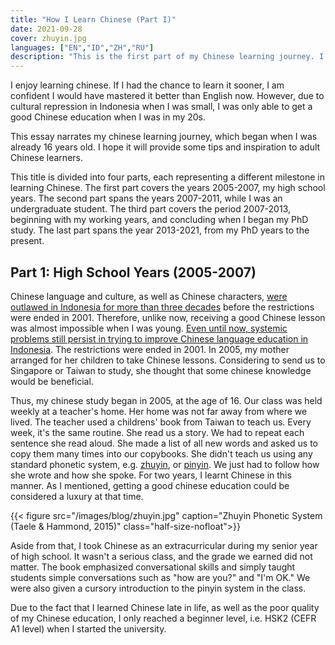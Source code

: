 ```yaml
---
title: "How I Learn Chinese (Part I)"
date: 2021-09-28
cover: zhuyin.jpg
languages: ["EN","ID","ZH","RU"]
description: "This is the first part of my Chinese learning journey. I hope readers will discover some helpful tips and inspiration for their Chinese learning."
---
```


I enjoy learning chinese. If I had the chance to learn it sooner, I am confident I would have mastered it better than English now. However, due to cultural repression in Indonesia when I was small, I was only able to get a good Chinese education when I was in my 20s. 

This essay narrates my chinese learning journey, which began when I was already 16 years old. I hope it will provide some tips and inspiration to adult Chinese learners. 

This title is divided into four parts, each representing a different milestone in learning Chinese. The first part covers the years 2005-2007, my high school years. The second part spans the years 2007-2011, while I was an undergraduate student. The third part covers the period 2007-2013, beginning with my working years, and concluding when I began my PhD study. The last part spans the year 2013-2021, from my PhD years to the present. 

## Part 1: High School Years (2005-2007)
Chinese language and culture, as well as Chinese characters, [were outlawed in Indonesia for more than three decades](https://en.wikipedia.org/wiki/Legislation_on_Chinese_Indonesians) before the restrictions were ended in 2001. Therefore, unlike now, receiving a good Chinese lesson was almost impossible when I was young. [Even until now, systemic problems still persist in trying to improve Chinese language education in Indonesia](https://www.thejakartapost.com/academia/2021/08/19/indonesia-tries-to-embrace-chinese-language-but-problems-persist.html). The restrictions were ended in 2001. In 2005, my mother arranged for her children to take Chinese lessons. Considering to send us to Singapore or Taiwan to study, she thought that some chinese knowledge would be beneficial. 

Thus, my chinese study began in 2005, at the age of 16. Our class was held weekly at a teacher's home. Her home was not far away from where we lived. The teacher used a childrens' book from Taiwan to teach us. Every week, it's the same routine. She read us a story. We had to repeat each sentence she read aloud. She made a list of all new words and asked us to copy them many times into our copybooks. She didn't teach us using any standard phonetic system, e.g. [zhuyin](https://en.wikipedia.org/wiki/Bopomofo), or [pinyin](https://en.wikipedia.org/wiki/Pinyin). We just had to follow how she wrote and how she spoke. For two years, I learnt Chinese in this manner. As I mentioned, getting a good chinese education could be considered a luxury at that time. 

{{< figure src="/images/blog/zhuyin.jpg" caption="Zhuyin Phonetic System (Taele & Hammond, 2015)" class="half-size-nofloat">}}

Aside from that, I took Chinese as an extracurricular during my senior year of high school. It wasn't a serious class, and the grade we earned did not matter. The book emphasized conversational skills and simply taught students simple conversations such as "how are you?" and "I'm OK." We were also given a cursory introduction to the pinyin system in the class.

Due to the fact that I learned Chinese late in life, as well as the poor quality of my Chinese education, I only reached a beginner level, i.e. HSK2 (CEFR A1 level) when I started the university. 







 



